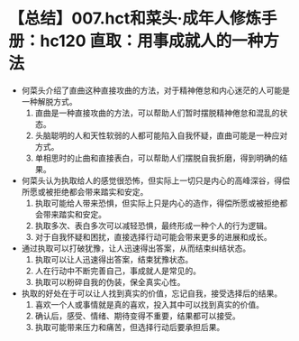 # 【总结】007.hct和菜头·成年人修炼手册：hc120 直取：用事成就人的一种方法

-   何菜头介绍了直曲这种直接攻曲的方法，对于精神倦怠和内心迷茫的人可能是一种解脱方式。
    1.  直曲是一种直接攻曲的方法，可以帮助人们暂时摆脱精神倦怠和混乱的状态。
    2.  头脑聪明的人和天性软弱的人都可能陷入自我怀疑，直曲可能是一种应对方式。
    3.  单相思时的止曲和直接表白，可以帮助人们摆脱自我折磨，得到明确的结果。
-   何菜头认为执取给人的感觉很恐怖，但实际上一切只是内心的高峰深谷，得偿所愿或被拒绝都会带来踏实和安定。
    1.  执取可能给人带来恐惧，但实际上只是内心的造作，得偿所愿或被拒绝都会带来踏实和安定。
    2.  执取多次、表白多次可以减轻恐惧，最终形成一种个人的行为逻辑。
    3.  对于自我怀疑和困扰，直接选择行动可能会带来更多的进展和成长。
-   通过执取可以打破犹豫，让人迅速得出答案，从而结束纠结状态。
    1.  执取可以让人迅速得出答案，结束犹豫状态。
    2.  人在行动中不断完善自己，事成就人是常见的。
    3.  执取可以粉碎自我的伪装，保全真实心性。
-   执取的好处在于可以让人找到真实的价值，忘记自我，接受选择后的结果。
    1.  喜欢一个人或事情就是真的喜欢，投入其中可以找到真实的价值。
    2.  确认后，感受、情绪、期待变得不重要，结果都可以接受。
    3.  执取可能带来压力和痛苦，但选择行动后要承担后果。